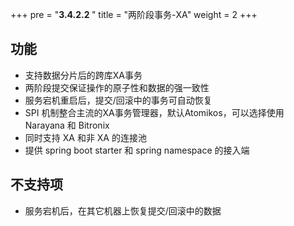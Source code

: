 +++
pre = "<b>3.4.2.2 </b>"
title = "两阶段事务-XA"
weight = 2
+++

## 功能

* 支持数据分片后的跨库XA事务
* 两阶段提交保证操作的原子性和数据的强一致性
* 服务宕机重启后，提交/回滚中的事务可自动恢复
* SPI 机制整合主流的XA事务管理器，默认Atomikos，可以选择使用 Narayana 和 Bitronix
* 同时支持 XA 和非 XA 的连接池
* 提供 spring boot starter 和 spring namespace 的接入端

## 不支持项

* 服务宕机后，在其它机器上恢复提交/回滚中的数据
